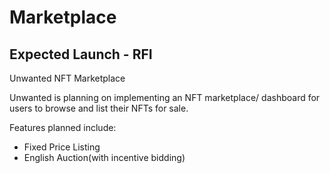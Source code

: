 # Marketplace

## Expected Launch - RFI



Unwanted NFT Marketplace

Unwanted is planning on implementing an NFT marketplace/ dashboard for users to browse and list their NFTs for sale.&#x20;

Features planned include:

* Fixed Price Listing
* English Auction(with incentive bidding)
